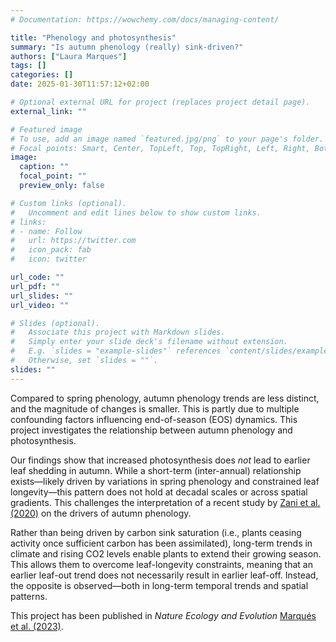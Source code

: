 ```yaml
---
# Documentation: https://wowchemy.com/docs/managing-content/

title: "Phenology and photosynthesis"
summary: "Is autumn phenology (really) sink-driven?"
authors: ["Laura Marques"]
tags: []
categories: []
date: 2025-01-30T11:57:12+02:00

# Optional external URL for project (replaces project detail page).
external_link: ""

# Featured image
# To use, add an image named `featured.jpg/png` to your page's folder.
# Focal points: Smart, Center, TopLeft, Top, TopRight, Left, Right, BottomLeft, Bottom, BottomRight.
image:
  caption: ""
  focal_point: ""
  preview_only: false

# Custom links (optional).
#   Uncomment and edit lines below to show custom links.
# links:
# - name: Follow
#   url: https://twitter.com
#   icon_pack: fab
#   icon: twitter

url_code: ""
url_pdf: ""
url_slides: ""
url_video: ""

# Slides (optional).
#   Associate this project with Markdown slides.
#   Simply enter your slide deck's filename without extension.
#   E.g. `slides = "example-slides"` references `content/slides/example-slides.md`.
#   Otherwise, set `slides = ""`.
slides: ""
---
```


Compared to spring phenology, autumn phenology trends are less distinct, and the magnitude of changes is smaller. This is partly due to multiple confounding factors influencing end-of-season (EOS) dynamics. This project investigates the relationship between autumn phenology and photosynthesis.

Our findings show that increased photosynthesis does *not* lead to earlier leaf shedding in autumn. While a short-term (inter-annual) relationship exists—likely driven by variations in spring phenology and constrained leaf longevity—this pattern does not hold at decadal scales or across spatial gradients. This challenges the interpretation of a recent study by [Zani et al. (2020)](https://www.science.org/doi/10.1126/science.abd8911) on the drivers of autumn phenology.

Rather than being driven by carbon sink saturation (i.e., plants ceasing activity once sufficient carbon has been assimilated), long-term trends in climate and rising CO2 levels enable plants to extend their growing season. This allows them to overcome leaf-longevity constraints, meaning that an earlier leaf-out trend does not necessarily result in earlier leaf-off. Instead, the opposite is observed—both in long-term temporal trends and spatial patterns.

This project has been published in *Nature Ecology and Evolution* [Marqués et al. (2023)](https://www.nature.com/articles/s41559-022-01946-1).
